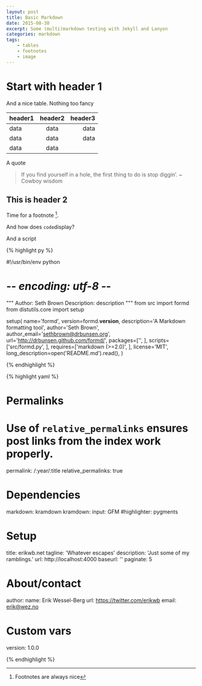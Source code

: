```yaml
---
layout: post
title: Basic Markdown
date: 2015-08-30
excerpt: Some (multi)markdown testing with Jekyll and Lanyon
categories: markdown
tags:
    - tables
    - footnotes
    - image
---
```


# Start with header 1

And a nice table. Nothing too fancy


| header1 | header2 | header3 |
| ------- | :-----: | ------: |
|  data   |  data   |  data   |
|  data   |  data   |  data   |
|  data   |       data       ||

A quote

> If you find yourself in a hole, the first thing to do is stop diggin’. ~ Cowboy wisdom

## This is header 2

Time for a footnote [^1].

And how does `code`display?

And a script

{% highlight py %}

#!/usr/bin/env python
# -*- encoding: utf-8 -*-
"""
Author: Seth Brown
Description: description
"""
from src import formd
from distutils.core import setup

setup(
    name='formd',
    version=formd.__version__,
    description='A Markdown formatting tool',
    author='Seth Brown',
    author_email='sethbrown@drbunsen.org',
    url='http://drbunsen.github.com/formd/',
    packages=['', ],
    scripts=['src/formd.py', ],
    requires=['markdown (>=2.0)', ],
    license='MIT',
    long_description=open('README.md').read(),
)


{% endhighlight %}


{% highlight yaml %}

# Permalinks
#
# Use of `relative_permalinks` ensures post links from the index work properly.
permalink:           /:year/:title
relative_permalinks: true

# Dependencies
markdown:         kramdown
kramdown:
    input: GFM
#highlighter:      pygments

# Setup
title:               erikwb.net
tagline:             'Whatever escapes'
description:         'Just some of my ramblings.'
url:                  http://localhost:4000
baseurl:             ''
paginate:            5

# About/contact
author:
  name:              Erik Wessel-Berg
  url:               https://twitter.com/erikwb
  email:             erik@wez.no

# Custom vars
version:             1.0.0

{% endhighlight %}


[^1]: Footnotes are always nice
